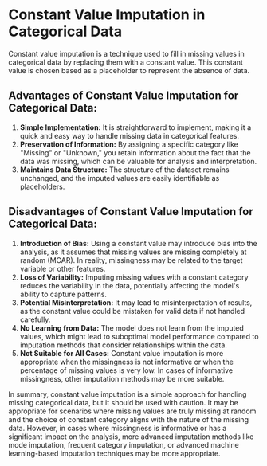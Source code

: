 <h1>Constant Value Imputation in Categorical Data</h1>
    <p>Constant value imputation is a technique used to fill in missing values in categorical data by replacing them with a constant value. This constant value is chosen based as a placeholder to represent the absence of data.</p>
    

  <h2>Advantages of Constant Value Imputation for Categorical Data:</h2>
    <ol>
        <li><strong>Simple Implementation:</strong> It is straightforward to implement, making it a quick and easy way to handle missing data in categorical features.</li>
        <li><strong>Preservation of Information:</strong> By assigning a specific category like "Missing" or "Unknown," you retain information about the fact that the data was missing, which can be valuable for analysis and interpretation.</li>
        <li><strong>Maintains Data Structure:</strong> The structure of the dataset remains unchanged, and the imputed values are easily identifiable as placeholders.</li>
    </ol>

  <h2>Disadvantages of Constant Value Imputation for Categorical Data:</h2>
    <ol>
        <li><strong>Introduction of Bias:</strong> Using a constant value may introduce bias into the analysis, as it assumes that missing values are missing completely at random (MCAR). In reality, missingness may be related to the target variable or other features.</li>
        <li><strong>Loss of Variability:</strong> Imputing missing values with a constant category reduces the variability in the data, potentially affecting the model's ability to capture patterns.</li>
        <li><strong>Potential Misinterpretation:</strong> It may lead to misinterpretation of results, as the constant value could be mistaken for valid data if not handled carefully.</li>
        <li><strong>No Learning from Data:</strong> The model does not learn from the imputed values, which might lead to suboptimal model performance compared to imputation methods that consider relationships within the data.</li>
        <li><strong>Not Suitable for All Cases:</strong> Constant value imputation is more appropriate when the missingness is not informative or when the percentage of missing values is very low. In cases of informative missingness, other imputation methods may be more suitable.</li>
    </ol>

  <p>In summary, constant value imputation is a simple approach for handling missing categorical data, but it should be used with caution. It may be appropriate for scenarios where missing values are truly missing at random and the choice of constant category aligns with the nature of the missing data. However, in cases where missingness is informative or has a significant impact on the analysis, more advanced imputation methods like mode imputation, frequent category imputation, or advanced machine learning-based imputation techniques may be more appropriate.</p>


